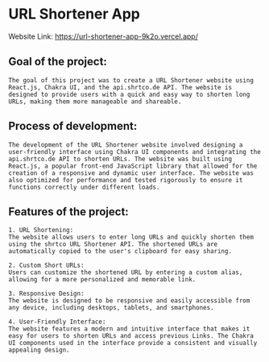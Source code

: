 
# URL Shortener App

Website Link: https://url-shortener-app-9k2o.vercel.app/

## Goal of the project:

    The goal of this project was to create a URL Shortener website using React.js, Chakra UI, and the api.shrtco.de API. The website is designed to provide users with a quick and easy way to shorten long URLs, making them more manageable and shareable.

## Process of development:

    The development of the URL Shortener website involved designing a user-friendly interface using Chakra UI components and integrating the api.shrtco.de API to shorten URLs. The website was built using React.js, a popular front-end JavaScript library that allowed for the creation of a responsive and dynamic user interface. The website was also optimized for performance and tested rigorously to ensure it functions correctly under different loads.

## Features of the project:

    1. URL Shortening: 
    The website allows users to enter long URLs and quickly shorten them using the shrtco URL Shortener API. The shortened URLs are automatically copied to the user's clipboard for easy sharing.

    2. Custom Short URLs: 
    Users can customize the shortened URL by entering a custom alias, allowing for a more personalized and memorable link.

    3. Responsive Design: 
    The website is designed to be responsive and easily accessible from any device, including desktops, tablets, and smartphones.

    4. User-Friendly Interface: 
    The website features a modern and intuitive interface that makes it easy for users to shorten URLs and access previous Links. The Chakra UI components used in the interface provide a consistent and visually appealing design.

